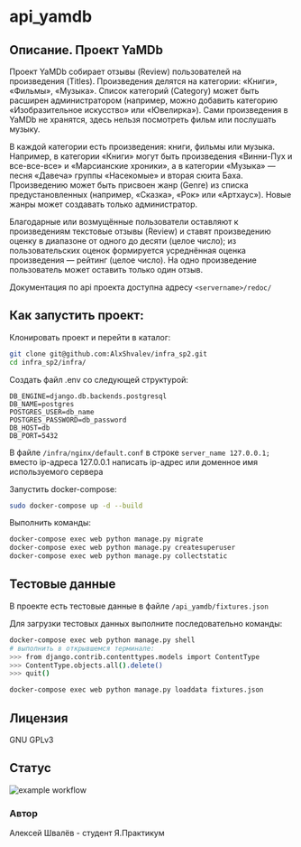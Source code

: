 # api_yamdb

## Описание. Проект YaMDb
Проект YaMDb собирает отзывы (Review) пользователей на произведения (Titles). 
Произведения делятся на категории: «Книги», «Фильмы», «Музыка». 
Список категорий (Category) может быть расширен администратором 
(например, можно добавить категорию «Изобразительное искусство» или «Ювелирка»).
Сами произведения в YaMDb не хранятся, здесь нельзя посмотреть фильм или
послушать музыку. 

В каждой категории есть произведения: книги, фильмы 
или музыка. Например, в категории «Книги» могут быть произведения 
«Винни-Пух и все-все-все» и «Марсианские хроники», а в категории «Музыка» — 
песня «Давеча» группы «Насекомые» и вторая сюита Баха.
Произведению может быть присвоен жанр (Genre) из списка предустановленных 
(например, «Сказка», «Рок» или «Артхаус»). Новые жанры может создавать 
только администратор.

Благодарные или возмущённые пользователи оставляют к произведениям 
текстовые отзывы (Review) и ставят произведению оценку в диапазоне 
от одного до десяти (целое число); из пользовательских оценок формируется 
усреднённая оценка произведения — рейтинг (целое число). 
На одно произведение пользователь может оставить только один отзыв.

Документация по api проекта доступна адресу `<servername>/redoc/`  

## Как запустить проект: 
Клонировать проект и перейти в каталог:

```bash
git clone git@github.com:AlxShvalev/infra_sp2.git
cd infra_sp2/infra/
```

Создать файл .env со следующей структурой:

```dotenv
DB_ENGINE=django.db.backends.postgresql
DB_NAME=postgres
POSTGRES_USER=db_name
POSTGRES_PASSWORD=db_password
DB_HOST=db
DB_PORT=5432
```

В файле `/infra/nginx/default.conf` в строке `server_name 127.0.0.1;` 
вместо ip-адреса 127.0.0.1 написать ip-адрес или доменное имя используемого 
сервера
 
Запустить docker-compose:

```bash
sudo docker-compose up -d --build
```

Выполнить команды:

```bash
docker-compose exec web python manage.py migrate
docker-compose exec web python manage.py createsuperuser
docker-compose exec web python manage.py collectstatic 
```


## Тестовые данные
В проекте есть тестовые данные в файле `/api_yamdb/fixtures.json`

Для загрузки тестовых данных выполните последовательно команды:

```bash
docker-compose exec web python manage.py shell
# выполнить в открывшемся терминале:
>>> from django.contrib.contenttypes.models import ContentType
>>> ContentType.objects.all().delete()
>>> quit()

docker-compose exec web python manage.py loaddata fixtures.json 
``` 

## Лицензия
GNU GPLv3

## Статус
![example workflow](https://github.com/AlxShvalev/yamdb_final/actions/workflows/yamdb_workflow.yml/badge.svg)

### Автор
Алексей Швалёв - студент Я.Практикум
